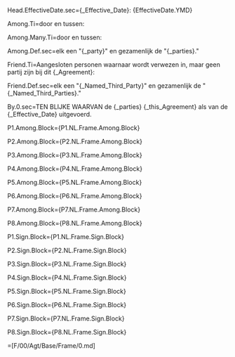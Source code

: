 Head.EffectiveDate.sec={_Effective_Date}: {EffectiveDate.YMD}

Among.Ti=door en tussen:

Among.Many.Ti=door en tussen:

Among.Def.sec=elk een "{_party}" en gezamenlijk de "{_parties}."

Friend.Ti=Aangesloten personen waarnaar wordt verwezen in, maar geen partij zijn bij dit {_Agreement}:

Friend.Def.sec=elk een "{_Named_Third_Party}" en gezamenlijk de "{_Named_Third_Parties}."

By.0.sec=TEN BLIJKE WAARVAN de {_parties} {_this_Agreement} als van de {_Effective_Date} uitgevoerd.

P1.Among.Block={P1.NL.Frame.Among.Block}

P2.Among.Block={P2.NL.Frame.Among.Block}

P3.Among.Block={P3.NL.Frame.Among.Block}

P4.Among.Block={P4.NL.Frame.Among.Block}

P5.Among.Block={P5.NL.Frame.Among.Block}

P6.Among.Block={P6.NL.Frame.Among.Block}

P7.Among.Block={P7.NL.Frame.Among.Block}

P8.Among.Block={P8.NL.Frame.Among.Block}


P1.Sign.Block={P1.NL.Frame.Sign.Block}

P2.Sign.Block={P2.NL.Frame.Sign.Block}

P3.Sign.Block={P3.NL.Frame.Sign.Block}

P4.Sign.Block={P4.NL.Frame.Sign.Block}

P5.Sign.Block={P5.NL.Frame.Sign.Block}

P6.Sign.Block={P6.NL.Frame.Sign.Block}

P7.Sign.Block={P7.NL.Frame.Sign.Block}

P8.Sign.Block={P8.NL.Frame.Sign.Block}

=[F/00/Agt/Base/Frame/0.md]

